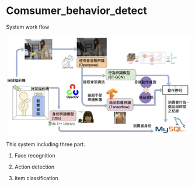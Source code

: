 # Comsumer_behavior_detect

System work flow

![image](https://github.com/CrystalRou/Comsumer_behavior_detect/blob/main/workflow.png)

This system including three part.

1. Face recognition

2. Action detection

3. item classification
